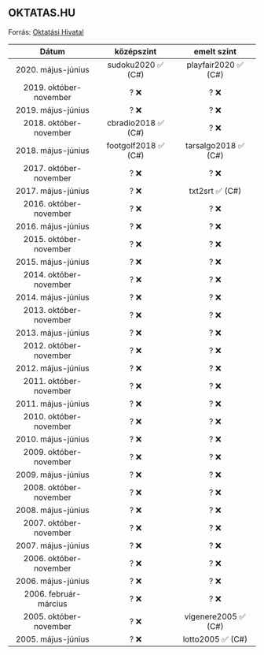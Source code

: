 ## OKTATAS.HU

Forrás: [Oktatási Hivatal](https://www.oktatas.hu/kozneveles/erettsegi/feladatsorok)

|          Dátum         | középszint | emelt szint |
|:----------------------:|:-------------:|:-------------:|
| 2020. május-június     | sudoku2020 ✅ (C#) | playfair2020 ✅ (C#) |
| 2019. október-november | ? ❌ | ? ❌ |
| 2019. május-június     | ? ❌ | ? ❌ |
| 2018. október-november | cbradio2018 ✅ (C#) | ? ❌ |
| 2018. május-június     | footgolf2018 ✅ (C#) | tarsalgo2018 ✅ (C#) |
| 2017. október-november | ? ❌ | ? ❌ |
| 2017. május-június     | ? ❌ | txt2srt ✅ (C#) |
| 2016. október-november | ? ❌ | ? ❌ |
| 2016. május-június     | ? ❌ | ? ❌ |
| 2015. október-november | ? ❌ | ? ❌ |
| 2015. május-június     | ? ❌ | ? ❌ |
| 2014. október-november | ? ❌ | ? ❌ |
| 2014. május-június     | ? ❌ | ? ❌ |
| 2013. október-november | ? ❌ | ? ❌ |
| 2013. május-június     | ? ❌ | ? ❌ |
| 2012. október-november | ? ❌ | ? ❌ |
| 2012. május-június     | ? ❌ | ? ❌ |
| 2011. október-november | ? ❌ | ? ❌ |
| 2011. május-június     | ? ❌ | ? ❌ |
| 2010. október-november | ? ❌ | ? ❌ |
| 2010. május-június     | ? ❌ | ? ❌ |
| 2009. október-november | ? ❌ | ? ❌ |
| 2009. május-június     | ? ❌ | ? ❌ |
| 2008. október-november | ? ❌ | ? ❌ |
| 2008. május-június     | ? ❌ | ? ❌ |
| 2007. október-november | ? ❌ | ? ❌ |
| 2007. május-június     | ? ❌ | ? ❌ |
| 2006. október-november | ? ❌ | ? ❌ |
| 2006. május-június     | ? ❌ | ? ❌ |
| 2006. február-március  | ? ❌ | ? ❌ |
| 2005. október-november | ? ❌ | vigenere2005 ✅ (C#) |
| 2005. május-június     | ? ❌ | lotto2005 ✅ (C#) |
